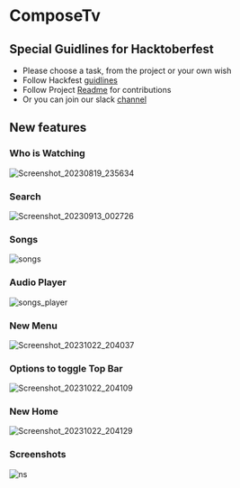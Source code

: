 # ComposeTv

## Special Guidlines for Hacktoberfest

- Please choose a task, from the project or your own wish
- Follow Hackfest [guidlines](https://hacktoberfest.com/participation/#pr-mr-details)
- Follow Project [Readme](CONTRIBUTING.md) for contributions
- Or you can join our slack [channel](https://join.slack.com/t/composetv/shared_invite/zt-25jcxo9df-xpzHivjLGC~Gohsf4zFBxA) 


## New features 
### Who is Watching
![Screenshot_20230819_235634](https://github.com/UmairKhalid786/ComposeTv/assets/21205138/8006239f-d080-4610-bf73-22d026b81109)

### Search
![Screenshot_20230913_002726](https://github.com/UmairKhalid786/ComposeTv/assets/21205138/50ea76e5-ae63-4769-b978-a2cf3882670b)

### Songs
![songs](https://github.com/UmairKhalid786/ComposeTv/assets/21205138/90d867c4-b683-4ae5-ae57-bf65f9d7a68c)

### Audio Player
![songs_player](https://github.com/UmairKhalid786/ComposeTv/assets/21205138/a0d4a3c5-4d3e-42d4-bfa2-bad2d5d7097c)

### New Menu
![Screenshot_20231022_204037](https://github.com/UmairKhalid786/ComposeTv/assets/21205138/5d2ef3f7-7ec4-41a0-a8db-8fc93bab261e)

### Options to toggle Top Bar
![Screenshot_20231022_204109](https://github.com/UmairKhalid786/ComposeTv/assets/21205138/0aaaaa0b-776a-42fa-b872-a5db716e95eb)

### New Home
![Screenshot_20231022_204129](https://github.com/UmairKhalid786/ComposeTv/assets/21205138/3ddb3b14-d617-49c9-8e9f-79e3b3e47c12)

### Screenshots
![ns](https://github.com/UmairKhalid786/ComposeTv/assets/21205138/7f2d9334-e1f8-475f-a955-91c60d6f8a7a)
